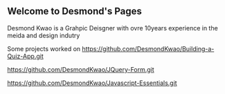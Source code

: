 ## Welcome to Desmond's Pages
Desmond Kwao is a Grahpic Deisgner with ovre 10years experience in the meida and design indutry 

Some projects worked on 
https://github.com/DesmondKwao/Building-a-Quiz-App.git

https://github.com/DesmondKwao/JQuery-Form.git

https://github.com/DesmondKwao/Javascript-Essentials.git
